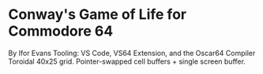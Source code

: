 # Conway's Game of Life for Commodore 64
By Ifor Evans
Tooling: VS Code, VS64 Extension, and the Oscar64 Compiler
Toroidal 40x25 grid. Pointer-swapped cell buffers + single screen buffer.
